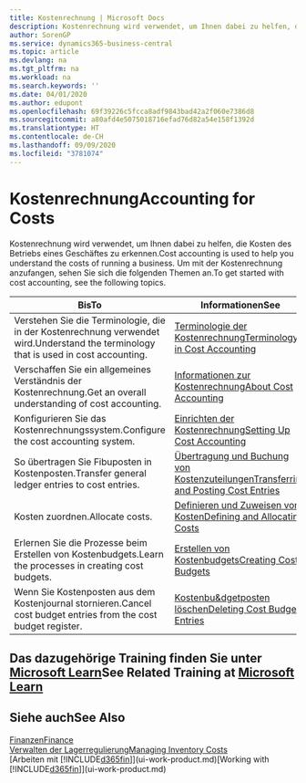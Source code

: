 ```yaml
---
title: Kostenrechnung | Microsoft Docs
description: Kostenrechnung wird verwendet, um Ihnen dabei zu helfen, die Kosten des Betriebs eines Geschäftes zu erkennen. Um mit der Kostenrechnung anzufangen, sehen Sie sich die folgenden Themen an.
author: SorenGP
ms.service: dynamics365-business-central
ms.topic: article
ms.devlang: na
ms.tgt_pltfrm: na
ms.workload: na
ms.search.keywords: ''
ms.date: 04/01/2020
ms.author: edupont
ms.openlocfilehash: 69f39226c5fcca8adf9843bad42a2f060e7386d8
ms.sourcegitcommit: a80afd4e5075018716efad76d82a54e158f1392d
ms.translationtype: HT
ms.contentlocale: de-CH
ms.lasthandoff: 09/09/2020
ms.locfileid: "3781074"
---
```

# <a name="accounting-for-costs"></a><span data-ttu-id="fad65-104">Kostenrechnung</span><span class="sxs-lookup"><span data-stu-id="fad65-104">Accounting for Costs</span></span>
<span data-ttu-id="fad65-105">Kostenrechnung wird verwendet, um Ihnen dabei zu helfen, die Kosten des Betriebs eines Geschäftes zu erkennen.</span><span class="sxs-lookup"><span data-stu-id="fad65-105">Cost accounting is used to help you understand the costs of running a business.</span></span> <span data-ttu-id="fad65-106">Um mit der Kostenrechnung anzufangen, sehen Sie sich die folgenden Themen an.</span><span class="sxs-lookup"><span data-stu-id="fad65-106">To get started with cost accounting, see the following topics.</span></span>  

|<span data-ttu-id="fad65-107">Bis</span><span class="sxs-lookup"><span data-stu-id="fad65-107">To</span></span>|<span data-ttu-id="fad65-108">Informationen</span><span class="sxs-lookup"><span data-stu-id="fad65-108">See</span></span>|  
|--------|---------|  
|<span data-ttu-id="fad65-109">Verstehen Sie die Terminologie, die in der Kostenrechnung verwendet wird.</span><span class="sxs-lookup"><span data-stu-id="fad65-109">Understand the terminology that is used in cost accounting.</span></span>|[<span data-ttu-id="fad65-110">Terminologie der Kostenrechnung</span><span class="sxs-lookup"><span data-stu-id="fad65-110">Terminology in Cost Accounting</span></span>](finance-terminology-in-cost-accounting.md)|  
|<span data-ttu-id="fad65-111">Verschaffen Sie ein allgemeines Verständnis der Kostenrechnung.</span><span class="sxs-lookup"><span data-stu-id="fad65-111">Get an overall understanding of cost accounting.</span></span>|[<span data-ttu-id="fad65-112">Informationen zur Kostenrechnung</span><span class="sxs-lookup"><span data-stu-id="fad65-112">About Cost Accounting</span></span>](finance-about-cost-accounting.md)|  
|<span data-ttu-id="fad65-113">Konfigurieren Sie das Kostenrechnungssystem.</span><span class="sxs-lookup"><span data-stu-id="fad65-113">Configure the cost accounting system.</span></span>|[<span data-ttu-id="fad65-114">Einrichten der Kostenrechnung</span><span class="sxs-lookup"><span data-stu-id="fad65-114">Setting Up Cost Accounting</span></span>](finance-set-up-cost-accounting.md)|  
|<span data-ttu-id="fad65-115">So übertragen Sie Fibuposten in Kostenposten.</span><span class="sxs-lookup"><span data-stu-id="fad65-115">Transfer general ledger entries to cost entries.</span></span>|[<span data-ttu-id="fad65-116">Übertragung und Buchung von Kostenzuteilungen</span><span class="sxs-lookup"><span data-stu-id="fad65-116">Transferring and Posting Cost Entries</span></span>](finance-transfer-and-post-cost-entries.md)|  
|<span data-ttu-id="fad65-117">Kosten zuordnen.</span><span class="sxs-lookup"><span data-stu-id="fad65-117">Allocate costs.</span></span>|[<span data-ttu-id="fad65-118">Definieren und Zuweisen von Kosten</span><span class="sxs-lookup"><span data-stu-id="fad65-118">Defining and Allocating Costs</span></span>](finance-define-and-allocate-costs.md)|  
|<span data-ttu-id="fad65-119">Erlernen Sie die Prozesse beim Erstellen von Kostenbudgets.</span><span class="sxs-lookup"><span data-stu-id="fad65-119">Learn the processes in creating cost budgets.</span></span>|[<span data-ttu-id="fad65-120">Erstellen von Kostenbudgets</span><span class="sxs-lookup"><span data-stu-id="fad65-120">Creating Cost Budgets</span></span>](finance-create-cost-budgets.md)|
|<span data-ttu-id="fad65-121">Wenn Sie Kostenposten aus dem Kostenjournal stornieren.</span><span class="sxs-lookup"><span data-stu-id="fad65-121">Cancel cost budget entries from the cost budget register.</span></span>|[<span data-ttu-id="fad65-122">Kostenbu&dgetposten löschen</span><span class="sxs-lookup"><span data-stu-id="fad65-122">Deleting Cost Budget Entries</span></span>](finance-how-to-delete-cost-budget-entries.md)|

## <a name="see-related-training-at-microsoft-learn"></a><span data-ttu-id="fad65-123">Das dazugehörige Training finden Sie unter [Microsoft Learn](/learn/paths/use-cost-accounting-dynamics-365-business-central/)</span><span class="sxs-lookup"><span data-stu-id="fad65-123">See Related Training at [Microsoft Learn](/learn/paths/use-cost-accounting-dynamics-365-business-central/)</span></span>

## <a name="see-also"></a><span data-ttu-id="fad65-124">Siehe auch</span><span class="sxs-lookup"><span data-stu-id="fad65-124">See Also</span></span>  
[<span data-ttu-id="fad65-125">Finanzen</span><span class="sxs-lookup"><span data-stu-id="fad65-125">Finance</span></span>](finance.md)  
[<span data-ttu-id="fad65-126">Verwalten der Lagerregulierung</span><span class="sxs-lookup"><span data-stu-id="fad65-126">Managing Inventory Costs</span></span>](finance-manage-inventory-costs.md)  
<span data-ttu-id="fad65-127">[Arbeiten mit [!INCLUDE[d365fin](includes/d365fin_md.md)]](ui-work-product.md)</span><span class="sxs-lookup"><span data-stu-id="fad65-127">[Working with [!INCLUDE[d365fin](includes/d365fin_md.md)]](ui-work-product.md)</span></span>
